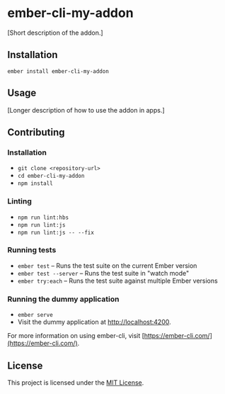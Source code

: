 ember-cli-my-addon
==============================================================================

[Short description of the addon.]

Installation
------------------------------------------------------------------------------

```
ember install ember-cli-my-addon
```


Usage
------------------------------------------------------------------------------

[Longer description of how to use the addon in apps.]


Contributing
------------------------------------------------------------------------------

### Installation

* `git clone <repository-url>`
* `cd ember-cli-my-addon`
* `npm install`

### Linting

* `npm run lint:hbs`
* `npm run lint:js`
* `npm run lint:js -- --fix`

### Running tests

* `ember test` – Runs the test suite on the current Ember version
* `ember test --server` – Runs the test suite in "watch mode"
* `ember try:each` – Runs the test suite against multiple Ember versions

### Running the dummy application

* `ember serve`
* Visit the dummy application at [http://localhost:4200](http://localhost:4200).

For more information on using ember-cli, visit [https://ember-cli.com/](https://ember-cli.com/).

License
------------------------------------------------------------------------------

This project is licensed under the [MIT License](LICENSE.md).
